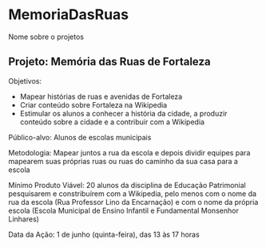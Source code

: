 # MemoriaDasRuas
Nome sobre o projetos

## Projeto: Memória das Ruas de Fortaleza

Objetivos:
* Mapear histórias de ruas e avenidas de Fortaleza
* Criar conteúdo sobre Fortaleza na Wikipedia
* Estimular os alunos a conhecer a história da cidade, a produzir conteúdo sobre a cidade e a contribuir com a Wikipedia

Público-alvo: Alunos de escolas municipais

Metodologia: Mapear juntos a rua da escola e depois dividir equipes para mapearem suas próprias ruas ou ruas do caminho da sua casa para a escola

Mínimo Produto Viável: 20 alunos da disciplina de Educação Patrimonial pesquisarem e constribuírem com a Wikipedia, pelo menos com o nome da rua da escola (Rua Professor Lino da Encarnação) e com o nome da própria escola (Escola Municipal de Ensino Infantil e Fundamental Monsenhor Linhares)

Data da Ação: 1 de junho (quinta-feira), das 13 às 17 horas
